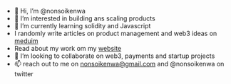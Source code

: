 - 👋 Hi, I’m @nonsoikenwa
- 👀 I’m interested in building ans scaling products
- 🌱 I’m currently learning solidity and Javascript
- I randomly write articles on product management and web3 ideas on [meduim](https://medium.com/@nonsoikenwa)
- Read about my work om my [website](https://nonsoikenwa.carrd.co/)
- 💞️ I’m looking to collaborate on web3, payments and startup projects
- 📫 reach out to me on nonsoikenwa@gmail.com and @nonsoikenwa on twitter


